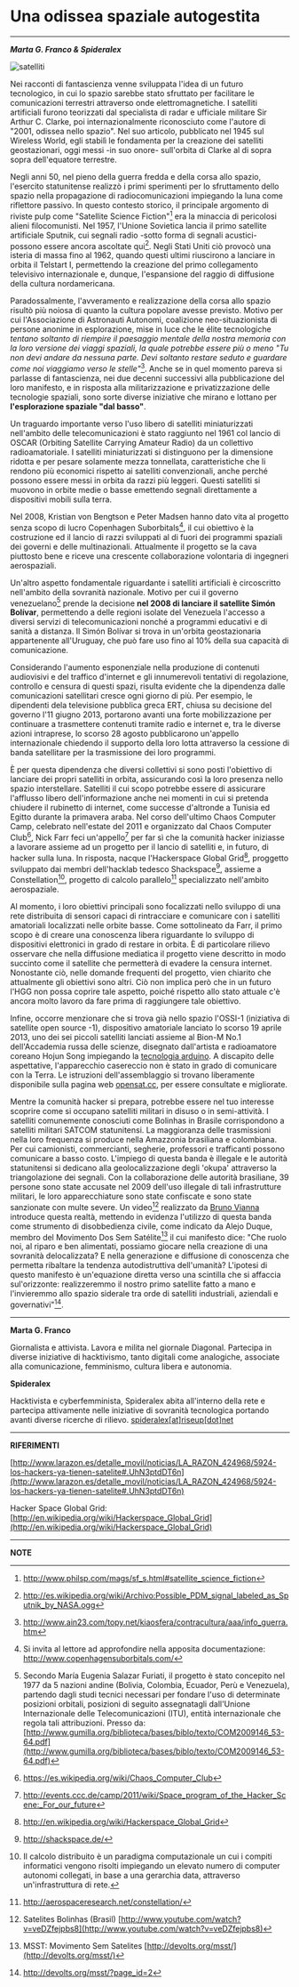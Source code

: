**Una odissea spaziale autogestita**
===

---
***Marta G. Franco & Spideralex***

![satelliti](../../es/content/media/satellites.png)	

Nei racconti di fantascienza venne sviluppata l'idea di un futuro tecnologico, in cui lo spazio sarebbe stato sfruttato per facilitare le comunicazioni terrestri attraverso onde elettromagnetiche.
I satelliti artificiali furono teorizzati dal specialista di radar e ufficiale militare Sir Arthur C. Clarke, poi internazionalmente riconosciuto come l'autore di "2001, odissea nello spazio".
Nel suo articolo, pubblicato nel 1945 sul Wireless World, egli stabilì le fondamenta per la creazione dei satelliti geostazionari, oggi messi -in suo onore- sull'orbita di Clarke al di sopra sopra dell'equatore terrestre.

Negli anni 50, nel pieno della guerra fredda e della corsa allo spazio, l'esercito statunitense realizzò i primi sperimenti per lo sfruttamento dello spazio nella propagazione di radiocomunicazioni impiegando la luna come riflettore passivo. In questo contesto storico, il principale argomento di riviste pulp come "Satellite Science Fiction"[^1] era la minaccia di pericolosi alieni filocomunisti. Nel 1957, l'Unione Sovietica lancia il primo satellite artificiale Sputnik, cui segnali radio -sotto forma di segnali acustici- possono essere ancora ascoltate qui[^2]. Negli Stati Uniti ciò provocò una isteria di massa fino al 1962, quando questi ultimi riuscirono a lanciare in orbita il Telstart I, permettendo la creazione del primo collegamento televisivo internazionale e, dunque, l'espansione del raggio di diffusione della cultura nordamericana.

Paradossalmente, l'avveramento e realizzazione della corsa allo spazio risultò più noiosa di quanto la cultura popolare avesse previsto.
Motivo per cui l'Associazione di Astronauti Autonomi, coalizione neo-situazionista di persone anonime in esplorazione, mise in luce che le élite tecnologiche *tentano soltanto di riempire il paesaggio mentale della nostra memoria con la loro versione dei viaggi spaziali, la quale potrebbe essere più o meno "Tu non devi andare da nessuna parte. Devi soltanto restare seduto e guardare come noi viaggiamo verso le stelle"*[^3].
Anche se in quel momento pareva si parlasse di fantascienza, nei due decenni successivi alla pubblicazione del loro manifesto, e in risposta alla militarizzazione e privatizzazione delle tecnologie spaziali, sono sorte diverse iniziative che mirano e lottano per **l'esplorazione spaziale "dal basso"**.

Un traguardo importante verso l'uso libero di satelliti miniaturizzati nell'ambito delle telecomunicazioni è stato raggiunto nel 1961 col lancio di OSCAR (Orbiting Satellite Carrying Amateur Radio) da un collettivo radioamatoriale.
I satelliti miniaturizzati si distinguono per la dimensione ridotta e per pesare solamente mezza tonnellata, caratteristiche che li rendono più economici rispetto ai satelliti convenzionali, anche perché possono essere messi in orbita da razzi più leggeri.
Questi satelliti si muovono in orbite medie o basse emettendo segnali direttamente a dispositivi mobili sulla terra.

Nel 2008, Kristian von Bengtson e Peter Madsen hanno dato vita al progetto senza scopo di lucro Copenhagen Suborbitals[^5], il cui obiettivo è la costruzione ed il lancio di razzi sviluppati al di fuori dei programmi spaziali dei governi e delle multinazionali.
Attualmente il progetto se la cava piuttosto bene e riceve una crescente collaborazione volontaria di ingegneri aerospaziali.

Un'altro aspetto fondamentale riguardante i satelliti artificiali è circoscritto nell'ambito della sovranità nazionale.
Motivo per cui il governo venezuelano[^6] prende la decisione **nel 2008 di lanciare il satellite Simón Bolívar**, permettendo a delle regioni isolate del Venezuela l'accesso a diversi servizi di telecomunicazioni nonché a programmi educativi e di sanità a distanza.
Il Simón Bolívar si trova in un'orbita geostazionaria appartenente all'Uruguay, che può fare uso fino al 10% della sua capacità di comunicazione.

Considerando l'aumento esponenziale nella produzione di contenuti audiovisivi e del traffico d'internet e gli innumerevoli tentativi di regolazione, controllo e censura di questi spazi, risulta evidente che la dipendenza dalle comunicazioni satellitari cresce ogni giorno di più.
Per esempio, le dipendenti dela televisione pubblica greca ERT, chiusa su decisione del governo l'11 giugno 2013, portarono avanti una forte mobilizzazione per continuare a trasmettere contenuti tramite radio e internet e, tra le diverse azioni intraprese, lo scorso 28 agosto pubblicarono un'appello internazionale chiedendo il supporto della loro lotta attraverso la cessione di banda satellitare per la trasmissione dei loro programmi.

È per questa dipendenza che diversi collettivi si sono posti l'obiettivo di lanciare dei propri satelliti in orbita, assicurando così la loro presenza nello spazio interstellare.
Satelliti il cui scopo potrebbe essere di assicurare l'afflusso libero dell'informazione anche nei momenti in cui si pretenda chiudere il rubinetto di internet, come successe d'altronde a Tunisia ed Egitto durante la primavera araba.
Nel corso dell'ultimo Chaos Computer Camp, celebrato nell'estate del 2011 e organizzato dal Chaos Computer Club[^8], Nick Farr feci un'appello[^9] per far sì che la comunità hacker iniziasse a lavorare assieme ad un progetto per il lancio di satelliti e, in futuro, di hacker sulla luna.
In risposta, nacque l'Hackerspace Global Grid[^10], proggetto sviluppato dai membri dell'hacklab tedesco Shackspace[^11], assieme a Constellation[^12], progetto di calcolo parallelo[^13] specializzato nell'ambito aerospaziale.

Al momento, i loro obiettivi principali sono focalizzati nello sviluppo di una rete distribuita di sensori capaci di rintracciare e comunicare con i satelliti amatoriali localizzati nelle orbite basse.
Come sottolineato da Farr, il primo scopo è di creare una conoscenza libera riguardante lo sviluppo di dispositivi elettronici in grado di restare in orbita.
È di particolare rilievo osservare che nella diffusione mediatica il progetto viene descritto in modo succinto come il satellite che permetterà di evadere la censura internet.
Nonostante ciò, nelle domande frequenti del progetto, vien chiarito che attualmente gli obiettivi sono altri.
Ciò non implica però che in un futuro l'HGG non possa coprire tale aspetto, poiché rispetto allo stato attuale c'è ancora molto lavoro da fare prima di raggiungere tale obiettivo.

Infine, occorre menzionare che si trova già nello spazio l'OSSI-1 (iniziativa di satellite open source -1), dispositivo amatoriale lanciato lo scorso 19 aprile 2013, uno dei sei piccoli satelliti lanciati assieme al Bion-M No.1 dell'Accademia russa delle scienze, disegnato dall'artista e radioamatore coreano Hojun Song impiegando la [tecnologia arduino](https://www.diagonalperiodico.net/saberes/codigo-abierto-avanza-hardware.html).
A discapito delle aspettative, l'apparecchio casereccio non è stato in grado di comunicare con la Terra.
Le istruzioni dell'assemblaggio si trovano liberamente disponibile sulla pagina web [opensat.cc](http://opensat.cc/), per essere consultate e migliorate.

Mentre la comunità hacker si prepara, potrebbe essere nel tuo interesse scoprire come si occupano satelliti militari in disuso o in semi-attività.
I satelliti comunemente conosciuti come Bolinhas in Brasile corrispondono a satelliti militari SATCOM statunitensi.
La maggioranza delle trasmissioni nella loro frequenza si produce nella Amazzonia brasiliana e colombiana.
Per cui camionisti, commercianti, segherie, professori e trafficanti possono comunicare a basso costo.
L'impiego di questa banda è illegale e le autorità statunitensi si dedicano alla geolocalizzazione degli 'okupa' attraverso la triangolazione dei segnali.
Con la collaborazione delle autorità brasiliane, 39 persone sono state accusate nel 2009 dell'uso illegale di tali infrastrutture militari, le loro apparecchiature sono state confiscate e sono state sanzionate con multe severe.
Un video[^14] realizzato da [Bruno Vianna](http://www.youtube.com/user/bvianna?feature=watch) introduce questa realtà, mettendo in evidenza l'utilizzo di questa banda come strumento di disobbedienza civile, come indicato da Alejo Duque, membro del Movimento Dos Sem Satélite[^15] il cui manifesto dice: "Che ruolo noi, al riparo e ben alimentati, possiamo giocare nella creazione di una sovranità delocalizzata? E nella generazione e diffusione di conoscenza che permetta ribaltare la tendenza autodistruttiva dell'umanità? L'ipotesi di questo manifesto è un'equazione diretta verso una scintilla che si affaccia sul'orizzonte: realizzeremmo il nostro primo satellite fatto a mano e l'invieremmo allo spazio siderale tra orde di satelliti industriali, aziendali e governativi"[^16].

----

**Marta G. Franco**

Giornalista e attivista.
Lavora e milita nel giornale Diagonal.
Partecipa in diverse iniziative di hacktivismo, tanto digitali come analogiche, associate alla comunicazione, femminismo, cultura libera e autonomia.

**Spideralex**

Hacktivista e cyberfemminista, Spideralex abita all'interno della rete e partecipa attivamente nelle iniziative di sovranità tecnologica portando avanti diverse ricerche di rilievo. [spideralex\[at\]riseup\[dot\]net](spideralex@riseup.net)

----

**RIFERIMENTI**

[http://www.larazon.es/detalle_movil/noticias/LA_RAZON_424968/5924-los-hackers-ya-tienen-satelite#.UhN3ptdDT6n](http://www.larazon.es/detalle_movil/noticias/LA_RAZON_424968/5924-los-hackers-ya-tienen-satelite#.UhN3ptdDT6n)

Hacker Space Global Grid: [http://en.wikipedia.org/wiki/Hackerspace_Global_Grid](http://en.wikipedia.org/wiki/Hackerspace_Global_Grid)

----

**NOTE**

[^1]: http://www.philsp.com/mags/sf_s.html#satellite_science_fiction

[^2]: http://es.wikipedia.org/wiki/Archivo:Possible_PDM_signal_labeled_as_Sputnik_by_NASA.ogg

[^3]: http://www.ain23.com/topy.net/kiaosfera/contracultura/aaa/info_guerra.htm

[^4]: I satelliti possono essere caratterizzati in basse all'orbita che percorrono (geostazionaria, bassa, media, polare oppure equatoriale) e anche in funzione della loro applicazione (per telecomunicazioni, meteorologici, per la navigazione, militari, per telerilevamento oppure scientifici).

[^5]: Si invita al lettore ad approfondire nella apposita documentazione: http://www.copenhagensuborbitals.com/

[^6]: Secondo María Eugenia Salazar Furiati, il progetto è stato concepito nel 1977 da 5 nazioni andine (Bolivia, Colombia, Ecuador, Perù e Venezuela), partendo dagli studi tecnici necessari per fondare l'uso di determinate posizioni orbitali, posizioni di seguito assegnatagli dall'Unione Internazionale delle Telecomunicazioni (ITU), entità internazionale che regola tali attribuzioni. Presso da: [http://www.gumilla.org/biblioteca/bases/biblo/texto/COM2009146_53-64.pdf](http://www.gumilla.org/biblioteca/bases/biblo/texto/COM2009146_53-64.pdf)

[^7]: http://www.ertopen.com/news-in-4-languges/english/item/3849#.UiOnVNdDT6k

[^8]: https://es.wikipedia.org/wiki/Chaos_Computer_Club

[^9]: http://events.ccc.de/camp/2011/wiki/Space_program_of_the_Hacker_Scene:_For_our_future

[^10]: http://en.wikipedia.org/wiki/Hackerspace_Global_Grid

[^11]: http://shackspace.de/

[^12]: Il calcolo distribuito è un paradigma computazionale un cui i compiti informatici vengono risolti impiegando un elevato numero di computer autonomi collegati, in base a una gerarchia data, attraverso un'infrastruttura di rete.

[^13]: http://aerospaceresearch.net/constellation/

[^14]: Satelites Bolinhas (Brasil) [http://www.youtube.com/watch?v=veDZfejpbs8](http://www.youtube.com/watch?v=veDZfejpbs8)

[^15]: MSST: Movimento Sem Satelites [http://devolts.org/msst/](http://devolts.org/msst/)

[^16]: http://devolts.org/msst/?page_id=2	
